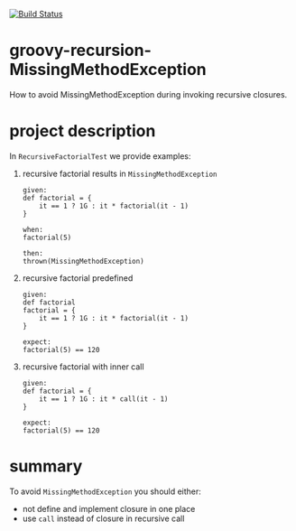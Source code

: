 [![Build Status](https://travis-ci.com/mtumilowicz/groovy-recursion-MissingMethodException.svg?branch=master)](https://travis-ci.com/mtumilowicz/groovy-recursion-MissingMethodException)

# groovy-recursion-MissingMethodException
How to avoid MissingMethodException during invoking recursive closures.

# project description
In `RecursiveFactorialTest` we provide examples:
1. recursive factorial results in `MissingMethodException`
    ```
    given:
    def factorial = {
        it == 1 ? 1G : it * factorial(it - 1)
    }
    
    when:
    factorial(5)
    
    then:
    thrown(MissingMethodException)
    ```
1. recursive factorial predefined
    ```
    given:
    def factorial
    factorial = {
        it == 1 ? 1G : it * factorial(it - 1)
    }
    
    expect:
    factorial(5) == 120
    ```
1. recursive factorial with inner call
    ```
    given:
    def factorial = {
        it == 1 ? 1G : it * call(it - 1)
    }
    
    expect:
    factorial(5) == 120
    ```

# summary
To avoid `MissingMethodException` you should either:
* not define and implement closure in one place
* use `call` instead of closure in recursive call